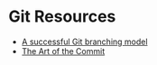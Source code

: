 # Git Resources

- [A successful Git branching model](http://nvie.com/posts/a-successful-git-branching-model/)
- [The Art of the Commit](http://alistapart.com/article/the-art-of-the-commit)
